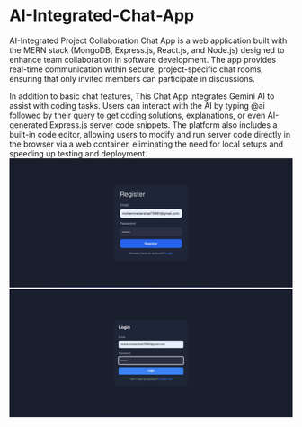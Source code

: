 # AI-Integrated-Chat-App
AI-Integrated Project Collaboration Chat App is a web application built with the MERN stack (MongoDB, Express.js, React.js, and Node.js) designed to enhance team collaboration in software development. The app provides real-time communication within secure, project-specific chat rooms, ensuring that only invited members can participate in discussions.

In addition to basic chat features, This Chat App integrates Gemini AI to assist with coding tasks. Users can interact with the AI by typing @ai followed by their query to get coding solutions, explanations, or even AI-generated Express.js server code snippets. The platform also includes a built-in code editor, allowing users to modify and run server code directly in the browser via a web container, eliminating the need for local setups and speeding up testing and deployment.
![Alt Text](images/register_page.png)
![Alt Text](images/login_page.png)

